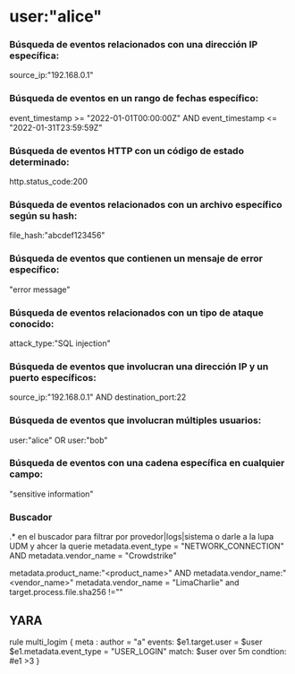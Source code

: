 # user:"alice"

### Búsqueda de eventos relacionados con una dirección IP específica:
source_ip:"192.168.0.1"

### Búsqueda de eventos en un rango de fechas específico:
event_timestamp >= "2022-01-01T00:00:00Z" AND event_timestamp <= "2022-01-31T23:59:59Z"

### Búsqueda de eventos HTTP con un código de estado determinado:
http.status_code:200

### Búsqueda de eventos relacionados con un archivo específico según su hash:
file_hash:"abcdef123456"

### Búsqueda de eventos que contienen un mensaje de error específico:
"error message"

### Búsqueda de eventos relacionados con un tipo de ataque conocido:
attack_type:"SQL injection"

### Búsqueda de eventos que involucran una dirección IP y un puerto específicos:
source_ip:"192.168.0.1" AND destination_port:22

### Búsqueda de eventos que involucran múltiples usuarios:
user:"alice" OR user:"bob"

### Búsqueda de eventos con una cadena específica en cualquier campo:
"sensitive information"

### Buscador
.* en el buscador para filtrar por provedor|logs|sistema o darle a la lupa UDM y ahcer la querie
metadata.event_type = "NETWORK_CONNECTION" AND metadata.vendor_name = "Crowdstrike"

metadata.product_name:"<product_name>" AND metadata.vendor_name:"<vendor_name>"
metadata.vendor_name = "LimaCharlie" and target.process.file.sha256 !=""

## YARA
rule multi_logim {
meta : author = "a"
events: $e1.target.user = $user  $e1.metadata.event_type = "USER_LOGIN"
match: $user over 5m 
condtion: #e1 >3
}

